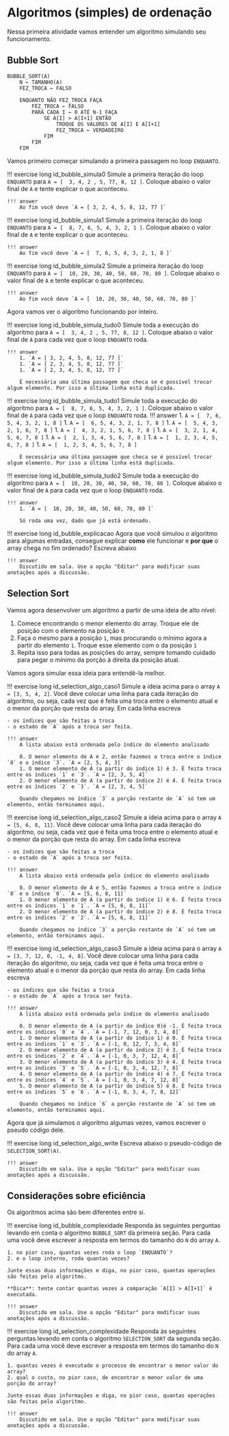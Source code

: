 # Algoritmos (simples) de ordenação

Nessa primeira atividade vamos entender um algoritmo simulando seu funcionamento. 

## Bubble Sort

```
BUBBLE_SORT(A)
    N ← TAMANHO(A)
    FEZ_TROCA ← FALSO

    ENQUANTO NÃO FEZ_TROCA FAÇA
        FEZ_TROCA ← FALSO
        PARA CADA I ← 0 ATÉ N-1 FAÇA
            SE A[I] > A[I+1] ENTÃO
                TROQUE OS VALORES DE A[I] E A[I+1]
                FEZ_TROCA ← VERDADEIRO
            FIM
        FIM
    FIM
```

Vamos primeiro começar simulando a primeira passagem no loop `ENQUANTO`. 

!!! exercise long id_bubble_simula0
    Simule a primeira iteração do loop `ENQUANTO` para `A = [  3, 4, 2 , 5, 77, 8, 12 ]`. Coloque abaixo o valor final de `A` e tente explicar o que aconteceu.

    !!! answer
        Ao fim você deve `A = [ 3, 2, 4, 5, 8, 12, 77 ]`


!!! exercise long id_bubble_simula1
    Simule a primeira iteração do loop `ENQUANTO` para `A = [  8, 7, 6, 5, 4, 3, 2, 1 ]`. Coloque abaixo o valor final de `A` e tente explicar o que aconteceu.

    !!! answer
        Ao fim você deve `A = [  7, 6, 5, 4, 3, 2, 1, 8 ]`


!!! exercise long id_bubble_simula2
    Simule a primeira iteração do loop `ENQUANTO` para `A = [  10, 20, 30, 40, 50, 60, 70, 80 ]`. Coloque abaixo o valor final de `A` e tente explicar o que aconteceu.

    !!! answer
        Ao fim você deve `A = [  10, 20, 30, 40, 50, 60, 70, 80 ]`


Agora vamos ver o algoritmo funcionando por inteiro.

!!! exercise long id_bubble_simula_tudo0
    Simule toda a execução do algoritmo para `A = [  3, 4, 2 , 5, 77, 8, 12 ]`. Coloque abaixo o valor final de `A` para cada vez que o loop `ENQUANTO` roda. 

    !!! answer
        1. `A = [ 3, 2, 4, 5, 8, 12, 77 ]`
        1. `A = [ 2, 3, 4, 5, 8, 12, 77 ]`
        1. `A = [ 2, 3, 4, 5, 8, 12, 77 ]`

        É necessária uma última passagem que checa se é possível trocar algum elemento. Por isso a última linha está duplicada. 




!!! exercise long id_bubble_simula_tudo1
    Simule toda a execução do algoritmo para `A = [  8, 7, 6, 5, 4, 3, 2, 1 ]`. Coloque abaixo o valor final de `A` para cada vez que o loop `ENQUANTO` roda. 
    !!! answer
        1. `A = [  7, 6, 5, 4, 3, 2, 1, 8 ]`
        1. `A = [  6, 5, 4, 3, 2, 1, 7, 8 ]`
        1. `A = [  5, 4, 3, 2, 1, 6, 7, 8 ]`
        1. `A = [  4, 3, 2, 1, 5, 6, 7, 8 ]`
        1. `A = [  3, 2, 1, 4, 5, 6, 7, 8 ]`
        1. `A = [  2, 1, 3, 4, 5, 6, 7, 8 ]`
        1. `A = [  1, 2, 3, 4, 5, 6, 7, 8 ]`
        1. `A = [  1, 2, 3, 4, 5, 6, 7, 8 ]`

        É necessária uma última passagem que checa se é possível trocar algum elemento. Por isso a última linha está duplicada. 
    

!!! exercise long id_bubble_simula_tudo2
    Simule toda a execução do algoritmo para `A = [  10, 20, 30, 40, 50, 60, 70, 80 ]`. Coloque abaixo o valor final de `A` para cada vez que o loop `ENQUANTO` roda. 

    !!! answer
        1. `A = [  10, 20, 30, 40, 50, 60, 70, 80 ]`

        Só roda uma vez, dado que já está ordenado.


!!! exercise long id_bubble_explicacao
    Agora que você simulou o algoritmo para algumas entradas, consegue explicar **como** ele funcionar e **por que** o array chega no fim ordenado? Escreva abaixo

    !!! answer
        Discutido em sala. Use a opção "Editar" para modificar suas anotações após a discussão. 

## Selection Sort

Vamos agora desenvolver um algoritmo a partir de uma ideia de alto nível:

1. Comece encontrando o menor elemento do array. Troque ele de posição com o elemento na posição `0`. 
2. Faça o mesmo para a posição `1`, mas procurando o mínimo agora a partir do elemento `1`. Troque esse elemento com o da posição `1`
3. Repita isso para todas as posições do array, sempre tomando cuidado para pegar o mínimo da porção à direita da posição atual.

Vamos agora simular essa ideia para entendê-la melhor. 

!!! exercise long id_selection_algo_caso1
    Simule a ideia acima para o array `A = [3, 5, 4, 2]`. Você deve colocar uma linha para cada iteração do algoritmo, ou seja, cada vez que é feita uma troca entre o elemento atual e o menor da porção que resta do array. Em cada linha escreva

    - os índices que são feitas a troca
    - o estado de `A` após a troca ser feita. 

    !!! answer
        A lista abaixo está ordenada pelo índice do elemento analisado

        0. O menor elemento de A é 2, então fazemos a troca entre o índice `0` e o índice `3`. `A = [2, 5, 4, 3]`
        1. O menor elemento de A (a partir do índice 1) é 3. É feita troca entre os índices `1` e `3`. `A = [2, 3, 5, 4]`
        2. O menor elemento de A (a partir do índice 2) é 4. É feita troca entre os índices `2` e `3`. `A = [2, 3, 4, 5]`

        Quando chegamos no índice `3` a porção restante de `A` só tem um elemento, então terminamos aqui. 



!!! exercise long id_selection_algo_caso2
    Simule a ideia acima para o array `A = [5, 6, 8, 11]`. Você deve colocar uma linha para cada iteração do algoritmo, ou seja, cada vez que é feita uma troca entre o elemento atual e o menor da porção que resta do array. Em cada linha escreva

    - os índices que são feitas a troca
    - o estado de `A` após a troca ser feita. 

    !!! answer
        A lista abaixo está ordenada pelo índice do elemento analisado

        0. O menor elemento de A é 5, então fazemos a troca entre o índice `0` e o índice `0`. `A = [5, 6, 8, 11]`
        1. O menor elemento de A (a partir do índice 1) é 6. É feita troca entre os índices `1` e `1`. `A = [5, 6, 8, 11]`
        2. O menor elemento de A (a partir do índice 2) é 8. É feita troca entre os índices `2` e `2`. `A = [5, 6, 8, 11]`

        Quando chegamos no índice `3` a porção restante de `A` só tem um elemento, então terminamos aqui. 



!!! exercise long id_selection_algo_caso3
    Simule a ideia acima para o array `A = [3, 7, 12, 0, -1, 4, 8]`. Você deve colocar uma linha para cada iteração do algoritmo, ou seja, cada vez que é feita uma troca entre o elemento atual e o menor da porção que resta do array. Em cada linha escreva

    - os índices que são feitas a troca
    - o estado de `A` após a troca ser feita. 

    !!! answer
        A lista abaixo está ordenada pelo índice do elemento analisado

        0. O menor elemento de A (a partir do índice 0)é -1. É feita troca entre os índices `0` e `4`. `A = [-1, 7, 12, 0, 3, 4, 8]`
        1. O menor elemento de A (a partir do índice 1) é 0. É feita troca entre os índices `1` e `3`. `A = [-1, 0, 12, 7, 3, 4, 8]`
        2. O menor elemento de A (a partir do índice 2) é 3. É feita troca entre os índices `2` e `4`. `A = [-1, 0, 3, 7, 12, 4, 8]`
        3. O menor elemento de A (a partir do índice 3) é 4. É feita troca entre os índices `3` e `5`. `A = [-1, 0, 3, 4, 12, 7, 8]`
        4. O menor elemento de A (a partir do índice 4) é 7. É feita troca entre os índices `4` e `5`. `A = [-1, 0, 3, 4, 7, 12, 8]`
        5. O menor elemento de A (a partir do índice 5) é 8. É feita troca entre os índices `5` e `6`. `A = [-1, 0, 3, 4, 7, 8, 12]`

        Quando chegamos no índice `6` a porção restante de `A` só tem um elemento, então terminamos aqui. 

Agora que já simulamos o algoritmo algumas vezes, vamos escrever o pseudo código dele.

!!! exercise long id_selection_algo_write
    Escreva abaixo o pseudo-código de `SELECTION_SORT(A)`. 

    !!! answer
        Discutido em sala. Use a opção "Editar" para modificar suas anotações após a discussão. 

## Considerações sobre eficiência 

Os algoritmos acima são bem diferentes entre si. 

!!! exercise long id_bubble_complexidade
    Responda às seguintes perguntas levando em conta o algoritmo `BUBBLE_SORT` da primeira seção. Para cada uma você deve escrever a resposta em termos do tamanho do `N` do array `A`.

    1. no pior caso, quantas vezes roda o loop `ENQUANTO`?
    2. e o loop interno, roda quantas vezes?

    Junte essas duas informações e diga, no pior caso, quantas operações são feitas pelo algoritmo. 
    
    **Dica**: tente contar quantas vezes a comparação `A[I] > A[I+1]` é executada. 

    !!! answer 
        Discutido em sala. Use a opção "Editar" para modificar suas anotações após a discussão. 


!!! exercise long id_selection_complexidade
    Responda às seguintes perguntas levando em conta o algoritmo `SELECTION_SORT` da segunda seção. Para cada uma você deve escrever a resposta em termos do tamanho do `N` do array `A`.

    1. quantas vezes é executado o processo de encontrar o menor valor do array?
    2. qual o custo, no pior caso, de encontrar o menor valor de uma porção do array?

    Junte essas duas informações e diga, no pior caso, quantas operações são feitas pelo algoritmo. 

    !!! answer 
        Discutido em sala. Use a opção "Editar" para modificar suas anotações após a discussão. 
